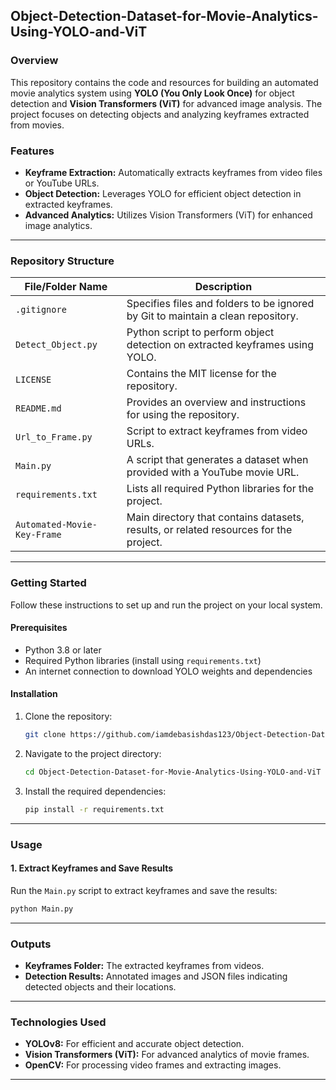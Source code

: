 ## **Object-Detection-Dataset-for-Movie-Analytics-Using-YOLO-and-ViT**

### **Overview**
This repository contains the code and resources for building an automated movie analytics system using **YOLO (You Only Look Once)** for object detection and **Vision Transformers (ViT)** for advanced image analysis. The project focuses on detecting objects and analyzing keyframes extracted from movies.

### **Features**
- **Keyframe Extraction:** Automatically extracts keyframes from video files or YouTube URLs.
- **Object Detection:** Leverages YOLO for efficient object detection in extracted keyframes.
- **Advanced Analytics:** Utilizes Vision Transformers (ViT) for enhanced image analytics.
---

### **Repository Structure**
| **File/Folder Name**        | **Description**                                                                                  |
|------------------------------|--------------------------------------------------------------------------------------------------|
| `.gitignore`                 | Specifies files and folders to be ignored by Git to maintain a clean repository.                |
| `Detect_Object.py`           | Python script to perform object detection on extracted keyframes using YOLO.                    |
| `LICENSE`                    | Contains the MIT license for the repository.                                                   |
| `README.md`                  | Provides an overview and instructions for using the repository.                                 |
| `Url_to_Frame.py`            | Script to extract keyframes from video URLs.                                                   |
| `Main.py`                    | A script that generates a dataset when provided with a YouTube movie URL.                      |
| `requirements.txt`           | Lists all required Python libraries for the project.                                           |
| `Automated-Movie-Key-Frame`  | Main directory that contains datasets, results, or related resources for the project.           |

---

### **Getting Started**
Follow these instructions to set up and run the project on your local system.

#### **Prerequisites**
- Python 3.8 or later
- Required Python libraries (install using `requirements.txt`)
- An internet connection to download YOLO weights and dependencies

#### **Installation**
1. Clone the repository:
   ```bash
   git clone https://github.com/iamdebasishdas123/Object-Detection-Dataset-for-Movie-Analytics-Using-YOLO-and-ViT.git
   ```
2. Navigate to the project directory:
   ```bash
   cd Object-Detection-Dataset-for-Movie-Analytics-Using-YOLO-and-ViT
   ```
3. Install the required dependencies:
   ```bash
   pip install -r requirements.txt
   ```

---

### **Usage**

#### **1. Extract Keyframes and Save Results**
Run the `Main.py` script to extract keyframes and save the results:
```bash
python Main.py
```

---

### **Outputs**
- **Keyframes Folder:** The extracted keyframes from videos.
- **Detection Results:** Annotated images and JSON files indicating detected objects and their locations.

---

### **Technologies Used**
- **YOLOv8:** For efficient and accurate object detection.
- **Vision Transformers (ViT):** For advanced analytics of movie frames.
- **OpenCV:** For processing video frames and extracting images.

---
